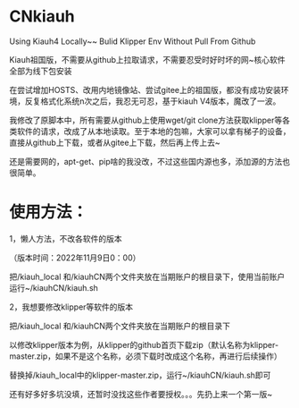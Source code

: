 # CNkiauh
Using Kiauh4 Locally~~
Bulid Klipper Env Without Pull From Github

Kiauh祖国版，不需要从github上拉取请求，不需要忍受时好时坏的网~核心软件全部为线下包安装


在尝试增加HOSTS、改用内地镜像站、尝试gitee上的祖国版，都没有成功安装环境，反复格式化系统n次之后，我忍无可忍，基于kiauh V4版本，魔改了一波。

我修改了原脚本中，所有需要从github上使用wget/git clone方法获取klipper等各类软件的请求，改成了从本地读取。至于本地的包嘛，大家可以拿有梯子的设备，直接从github上下载，或者从gitee上下载，然后再上传上去~

还是需要网的，apt-get、pip啥的我没改，不过这些国内源也多，添加源的方法也很简单。


# 使用方法：

1，懒人方法，不改各软件的版本

（版本时间：2022年11月9日0：00）

把/kiauh_local 和/kiauhCN两个文件夹放在当期账户的根目录下，使用当前账户运行~/kiauhCN/kiauh.sh


2，我想要修改klipper等软件的版本

把/kiauh_local 和/kiauhCN两个文件夹放在当期账户的根目录下

以修改klipper版本为例，从klipper的github首页下载zip（默认名称为klipper-master.zip，如果不是这个名称，必须下载时改成这个名称，再进行后续操作）

替换掉/kiauh_local中的klipper-master.zip，运行~/kiauhCN/kiauh.sh即可



还有好多好多坑没填，还暂时没找这些作者要授权。。。先扔上来一个第一版~





